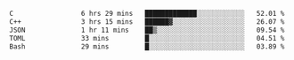 <!--START_SECTION:waka-->

```txt
C                 6 hrs 29 mins   █████████████░░░░░░░░░░░░   52.01 %
C++               3 hrs 15 mins   ██████▓░░░░░░░░░░░░░░░░░░   26.07 %
JSON              1 hr 11 mins    ██▒░░░░░░░░░░░░░░░░░░░░░░   09.54 %
TOML              33 mins         █░░░░░░░░░░░░░░░░░░░░░░░░   04.51 %
Bash              29 mins         █░░░░░░░░░░░░░░░░░░░░░░░░   03.89 %
```

<!--END_SECTION:waka-->
